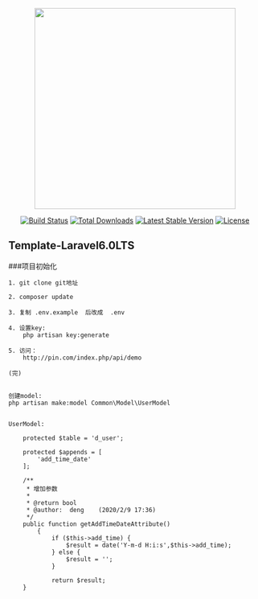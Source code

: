 <p align="center"><img src="https://res.cloudinary.com/dtfbvvkyp/image/upload/v1566331377/laravel-logolockup-cmyk-red.svg" width="400"></p>

<p align="center">
<a href="https://travis-ci.org/laravel/framework"><img src="https://travis-ci.org/laravel/framework.svg" alt="Build Status"></a>
<a href="https://packagist.org/packages/laravel/framework"><img src="https://poser.pugx.org/laravel/framework/d/total.svg" alt="Total Downloads"></a>
<a href="https://packagist.org/packages/laravel/framework"><img src="https://poser.pugx.org/laravel/framework/v/stable.svg" alt="Latest Stable Version"></a>
<a href="https://packagist.org/packages/laravel/framework"><img src="https://poser.pugx.org/laravel/framework/license.svg" alt="License"></a>
</p>

## Template-Laravel6.0LTS

###项目初始化

````$xslt
1. git clone git地址

2. composer update

3. 复制 .env.example  后改成  .env

4. 设置key:
    php artisan key:generate

5. 访问：
    http://pin.com/index.php/api/demo

(完)
````

````text

创建model:
php artisan make:model Common\Model\UserModel


````

```text
UserModel:

    protected $table = 'd_user';

    protected $appends = [
        'add_time_date'
    ];

    /**
     * 增加参数
     *
     * @return bool
     * @author:  deng    (2020/2/9 17:36)
     */
    public function getAddTimeDateAttribute()
        {
            if ($this->add_time) {
                $result = date('Y-m-d H:i:s',$this->add_time);
            } else {
                $result = '';
            }
    
            return $result;
    }

```
